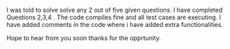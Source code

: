 I was told to solve solve any 2 out of five given questions.
I have completed Questions 2,3,4 . The code compiles fine and all test cases are executing.
I have added comments in the code where i have added extra functionalities.

Hope to hear from you soon thanks for the opprtunity.


